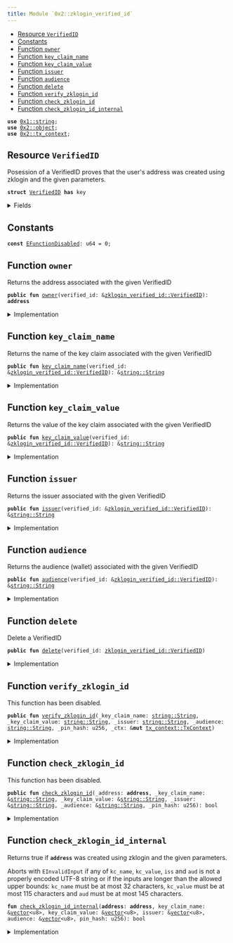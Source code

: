 ```yaml
---
title: Module `0x2::zklogin_verified_id`
---
```




-  [Resource `VerifiedID`](#0x2_zklogin_verified_id_VerifiedID)
-  [Constants](#@Constants_0)
-  [Function `owner`](#0x2_zklogin_verified_id_owner)
-  [Function `key_claim_name`](#0x2_zklogin_verified_id_key_claim_name)
-  [Function `key_claim_value`](#0x2_zklogin_verified_id_key_claim_value)
-  [Function `issuer`](#0x2_zklogin_verified_id_issuer)
-  [Function `audience`](#0x2_zklogin_verified_id_audience)
-  [Function `delete`](#0x2_zklogin_verified_id_delete)
-  [Function `verify_zklogin_id`](#0x2_zklogin_verified_id_verify_zklogin_id)
-  [Function `check_zklogin_id`](#0x2_zklogin_verified_id_check_zklogin_id)
-  [Function `check_zklogin_id_internal`](#0x2_zklogin_verified_id_check_zklogin_id_internal)


<pre><code><b>use</b> <a href="../move-stdlib/string.md#0x1_string">0x1::string</a>;
<b>use</b> <a href="object.md#0x2_object">0x2::object</a>;
<b>use</b> <a href="tx_context.md#0x2_tx_context">0x2::tx_context</a>;
</code></pre>



<a name="0x2_zklogin_verified_id_VerifiedID"></a>

## Resource `VerifiedID`

Posession of a VerifiedID proves that the user's address was created using zklogin and the given parameters.


<pre><code><b>struct</b> <a href="zklogin_verified_id.md#0x2_zklogin_verified_id_VerifiedID">VerifiedID</a> <b>has</b> key
</code></pre>



<details>
<summary>Fields</summary>


<dl>
<dt>
<code>id: <a href="object.md#0x2_object_UID">object::UID</a></code>
</dt>
<dd>
 The ID of this VerifiedID
</dd>
<dt>
<code>owner: <b>address</b></code>
</dt>
<dd>
 The address this VerifiedID is associated with
</dd>
<dt>
<code>key_claim_name: <a href="../move-stdlib/string.md#0x1_string_String">string::String</a></code>
</dt>
<dd>
 The name of the key claim
</dd>
<dt>
<code>key_claim_value: <a href="../move-stdlib/string.md#0x1_string_String">string::String</a></code>
</dt>
<dd>
 The value of the key claim
</dd>
<dt>
<code>issuer: <a href="../move-stdlib/string.md#0x1_string_String">string::String</a></code>
</dt>
<dd>
 The issuer
</dd>
<dt>
<code>audience: <a href="../move-stdlib/string.md#0x1_string_String">string::String</a></code>
</dt>
<dd>
 The audience (wallet)
</dd>
</dl>


</details>

<a name="@Constants_0"></a>

## Constants


<a name="0x2_zklogin_verified_id_EFunctionDisabled"></a>



<pre><code><b>const</b> <a href="zklogin_verified_id.md#0x2_zklogin_verified_id_EFunctionDisabled">EFunctionDisabled</a>: u64 = 0;
</code></pre>



<a name="0x2_zklogin_verified_id_owner"></a>

## Function `owner`

Returns the address associated with the given VerifiedID


<pre><code><b>public</b> <b>fun</b> <a href="zklogin_verified_id.md#0x2_zklogin_verified_id_owner">owner</a>(verified_id: &<a href="zklogin_verified_id.md#0x2_zklogin_verified_id_VerifiedID">zklogin_verified_id::VerifiedID</a>): <b>address</b>
</code></pre>



<details>
<summary>Implementation</summary>


<pre><code><b>public</b> <b>fun</b> <a href="zklogin_verified_id.md#0x2_zklogin_verified_id_owner">owner</a>(verified_id: &<a href="zklogin_verified_id.md#0x2_zklogin_verified_id_VerifiedID">VerifiedID</a>): <b>address</b> {
    verified_id.owner
}
</code></pre>



</details>

<a name="0x2_zklogin_verified_id_key_claim_name"></a>

## Function `key_claim_name`

Returns the name of the key claim associated with the given VerifiedID


<pre><code><b>public</b> <b>fun</b> <a href="zklogin_verified_id.md#0x2_zklogin_verified_id_key_claim_name">key_claim_name</a>(verified_id: &<a href="zklogin_verified_id.md#0x2_zklogin_verified_id_VerifiedID">zklogin_verified_id::VerifiedID</a>): &<a href="../move-stdlib/string.md#0x1_string_String">string::String</a>
</code></pre>



<details>
<summary>Implementation</summary>


<pre><code><b>public</b> <b>fun</b> <a href="zklogin_verified_id.md#0x2_zklogin_verified_id_key_claim_name">key_claim_name</a>(verified_id: &<a href="zklogin_verified_id.md#0x2_zklogin_verified_id_VerifiedID">VerifiedID</a>): &String {
    &verified_id.key_claim_name
}
</code></pre>



</details>

<a name="0x2_zklogin_verified_id_key_claim_value"></a>

## Function `key_claim_value`

Returns the value of the key claim associated with the given VerifiedID


<pre><code><b>public</b> <b>fun</b> <a href="zklogin_verified_id.md#0x2_zklogin_verified_id_key_claim_value">key_claim_value</a>(verified_id: &<a href="zklogin_verified_id.md#0x2_zklogin_verified_id_VerifiedID">zklogin_verified_id::VerifiedID</a>): &<a href="../move-stdlib/string.md#0x1_string_String">string::String</a>
</code></pre>



<details>
<summary>Implementation</summary>


<pre><code><b>public</b> <b>fun</b> <a href="zklogin_verified_id.md#0x2_zklogin_verified_id_key_claim_value">key_claim_value</a>(verified_id: &<a href="zklogin_verified_id.md#0x2_zklogin_verified_id_VerifiedID">VerifiedID</a>): &String {
    &verified_id.key_claim_value
}
</code></pre>



</details>

<a name="0x2_zklogin_verified_id_issuer"></a>

## Function `issuer`

Returns the issuer associated with the given VerifiedID


<pre><code><b>public</b> <b>fun</b> <a href="zklogin_verified_id.md#0x2_zklogin_verified_id_issuer">issuer</a>(verified_id: &<a href="zklogin_verified_id.md#0x2_zklogin_verified_id_VerifiedID">zklogin_verified_id::VerifiedID</a>): &<a href="../move-stdlib/string.md#0x1_string_String">string::String</a>
</code></pre>



<details>
<summary>Implementation</summary>


<pre><code><b>public</b> <b>fun</b> <a href="zklogin_verified_id.md#0x2_zklogin_verified_id_issuer">issuer</a>(verified_id: &<a href="zklogin_verified_id.md#0x2_zklogin_verified_id_VerifiedID">VerifiedID</a>): &String {
    &verified_id.issuer
}
</code></pre>



</details>

<a name="0x2_zklogin_verified_id_audience"></a>

## Function `audience`

Returns the audience (wallet) associated with the given VerifiedID


<pre><code><b>public</b> <b>fun</b> <a href="zklogin_verified_id.md#0x2_zklogin_verified_id_audience">audience</a>(verified_id: &<a href="zklogin_verified_id.md#0x2_zklogin_verified_id_VerifiedID">zklogin_verified_id::VerifiedID</a>): &<a href="../move-stdlib/string.md#0x1_string_String">string::String</a>
</code></pre>



<details>
<summary>Implementation</summary>


<pre><code><b>public</b> <b>fun</b> <a href="zklogin_verified_id.md#0x2_zklogin_verified_id_audience">audience</a>(verified_id: &<a href="zklogin_verified_id.md#0x2_zklogin_verified_id_VerifiedID">VerifiedID</a>): &String {
    &verified_id.audience
}
</code></pre>



</details>

<a name="0x2_zklogin_verified_id_delete"></a>

## Function `delete`

Delete a VerifiedID


<pre><code><b>public</b> <b>fun</b> <a href="zklogin_verified_id.md#0x2_zklogin_verified_id_delete">delete</a>(verified_id: <a href="zklogin_verified_id.md#0x2_zklogin_verified_id_VerifiedID">zklogin_verified_id::VerifiedID</a>)
</code></pre>



<details>
<summary>Implementation</summary>


<pre><code><b>public</b> <b>fun</b> <a href="zklogin_verified_id.md#0x2_zklogin_verified_id_delete">delete</a>(verified_id: <a href="zklogin_verified_id.md#0x2_zklogin_verified_id_VerifiedID">VerifiedID</a>) {
    <b>let</b> <a href="zklogin_verified_id.md#0x2_zklogin_verified_id_VerifiedID">VerifiedID</a> { id, owner: _, key_claim_name: _, key_claim_value: _, issuer: _, audience: _ } = verified_id;
    <a href="object.md#0x2_object_delete">object::delete</a>(id);
}
</code></pre>



</details>

<a name="0x2_zklogin_verified_id_verify_zklogin_id"></a>

## Function `verify_zklogin_id`

This function has been disabled.


<pre><code><b>public</b> <b>fun</b> <a href="zklogin_verified_id.md#0x2_zklogin_verified_id_verify_zklogin_id">verify_zklogin_id</a>(_key_claim_name: <a href="../move-stdlib/string.md#0x1_string_String">string::String</a>, _key_claim_value: <a href="../move-stdlib/string.md#0x1_string_String">string::String</a>, _issuer: <a href="../move-stdlib/string.md#0x1_string_String">string::String</a>, _audience: <a href="../move-stdlib/string.md#0x1_string_String">string::String</a>, _pin_hash: u256, _ctx: &<b>mut</b> <a href="tx_context.md#0x2_tx_context_TxContext">tx_context::TxContext</a>)
</code></pre>



<details>
<summary>Implementation</summary>


<pre><code><b>public</b> <b>fun</b> <a href="zklogin_verified_id.md#0x2_zklogin_verified_id_verify_zklogin_id">verify_zklogin_id</a>(
    _key_claim_name: String,
    _key_claim_value: String,
    _issuer: String,
    _audience: String,
    _pin_hash: u256,
    _ctx: &<b>mut</b> TxContext,
) {
    <b>assert</b>!(<b>false</b>, <a href="zklogin_verified_id.md#0x2_zklogin_verified_id_EFunctionDisabled">EFunctionDisabled</a>);
}
</code></pre>



</details>

<a name="0x2_zklogin_verified_id_check_zklogin_id"></a>

## Function `check_zklogin_id`

This function has been disabled.


<pre><code><b>public</b> <b>fun</b> <a href="zklogin_verified_id.md#0x2_zklogin_verified_id_check_zklogin_id">check_zklogin_id</a>(_address: <b>address</b>, _key_claim_name: &<a href="../move-stdlib/string.md#0x1_string_String">string::String</a>, _key_claim_value: &<a href="../move-stdlib/string.md#0x1_string_String">string::String</a>, _issuer: &<a href="../move-stdlib/string.md#0x1_string_String">string::String</a>, _audience: &<a href="../move-stdlib/string.md#0x1_string_String">string::String</a>, _pin_hash: u256): bool
</code></pre>



<details>
<summary>Implementation</summary>


<pre><code><b>public</b> <b>fun</b> <a href="zklogin_verified_id.md#0x2_zklogin_verified_id_check_zklogin_id">check_zklogin_id</a>(
    _address: <b>address</b>,
    _key_claim_name: &String,
    _key_claim_value: &String,
    _issuer: &String,
    _audience: &String,
    _pin_hash: u256
): bool {
    <b>assert</b>!(<b>false</b>, <a href="zklogin_verified_id.md#0x2_zklogin_verified_id_EFunctionDisabled">EFunctionDisabled</a>);
    <b>false</b>
}
</code></pre>



</details>

<a name="0x2_zklogin_verified_id_check_zklogin_id_internal"></a>

## Function `check_zklogin_id_internal`

Returns true if <code><b>address</b></code> was created using zklogin and the given parameters.

Aborts with <code>EInvalidInput</code> if any of <code>kc_name</code>, <code>kc_value</code>, <code>iss</code> and <code>aud</code> is not a properly encoded UTF-8
string or if the inputs are longer than the allowed upper bounds: <code>kc_name</code> must be at most 32 characters,
<code>kc_value</code> must be at most 115 characters and <code>aud</code> must be at most 145 characters.


<pre><code><b>fun</b> <a href="zklogin_verified_id.md#0x2_zklogin_verified_id_check_zklogin_id_internal">check_zklogin_id_internal</a>(<b>address</b>: <b>address</b>, key_claim_name: &<a href="../move-stdlib/vector.md#0x1_vector">vector</a>&lt;u8&gt;, key_claim_value: &<a href="../move-stdlib/vector.md#0x1_vector">vector</a>&lt;u8&gt;, issuer: &<a href="../move-stdlib/vector.md#0x1_vector">vector</a>&lt;u8&gt;, audience: &<a href="../move-stdlib/vector.md#0x1_vector">vector</a>&lt;u8&gt;, pin_hash: u256): bool
</code></pre>



<details>
<summary>Implementation</summary>


<pre><code><b>native</b> <b>fun</b> <a href="zklogin_verified_id.md#0x2_zklogin_verified_id_check_zklogin_id_internal">check_zklogin_id_internal</a>(
    <b>address</b>: <b>address</b>,
    key_claim_name: &<a href="../move-stdlib/vector.md#0x1_vector">vector</a>&lt;u8&gt;,
    key_claim_value: &<a href="../move-stdlib/vector.md#0x1_vector">vector</a>&lt;u8&gt;,
    issuer: &<a href="../move-stdlib/vector.md#0x1_vector">vector</a>&lt;u8&gt;,
    audience: &<a href="../move-stdlib/vector.md#0x1_vector">vector</a>&lt;u8&gt;,
    pin_hash: u256
): bool;
</code></pre>



</details>
